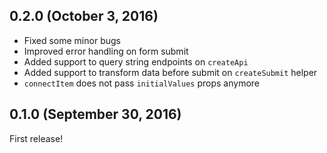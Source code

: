 ## 0.2.0 (October 3, 2016)
- Fixed some minor bugs
- Improved error handling on form submit
- Added support to query string endpoints on `createApi`
- Added support to transform data before submit on `createSubmit` helper
- `connectItem` does not pass `initialValues` props anymore

## 0.1.0 (September 30, 2016)

First release!